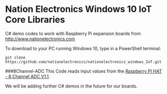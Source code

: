 Nation Electronics Windows 10 IoT Core Libraries
=====

C# demo codes to work with Raspberry Pi expansion boards from http://www.nationelectronics.com

To download to your PC running Windows 10, type in a PowerShell terminal: 

```
git clone https://github.com/nationelectronics/nationelectronics_windows_IoT.git
```

###8Channel-ADC
This Code reads input values from the [Raspberry PI HAT - 8 Channel ADC V1.1](http://nationelectronics.com/raspberry-pi-extensions/3-raspberry-pi-hat-8-channel-adc-v11-0648260628215.html "Raspberry PI HAT - 8 Channel ADC V1.1").


We will be adding further C# demos in the future for our boards.